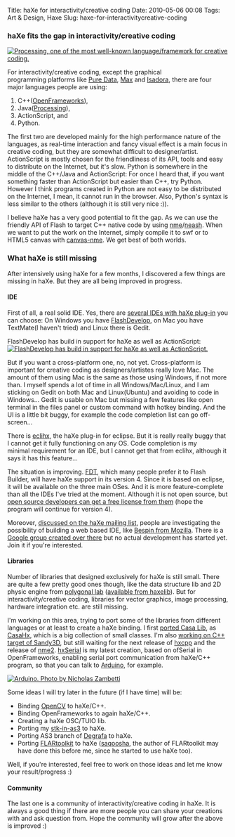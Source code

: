 Title: haXe for interactivity/creative coding
Date: 2010-05-06 00:08
Tags: Art &amp; Design, Haxe
Slug: haxe-for-interactivitycreative-coding

### haXe fits the gap in interactivity/creative coding

[![Processing, one of the most well-known language/framework for
creative coding.](/files/2010/processing-webpage.png)](http://processing.org/exhibition/)

For interactivity/creative coding, except the graphical
programming platforms like [Pure Data][], [Max][] and [Isadora][], there
are four major languages people are using:

1.  C++([OpenFrameworks][]),
2.  Java([Processing][]),
3.  ActionScript, and
4.  Python.

The first two are developed mainly for the high performance nature of
the languages, as real-time interaction and fancy visual effect is a
main focus in creative coding, but they are somewhat difficult to
designer/artist. ActionScript is mostly chosen for the friendliness of
its API, tools and easy to distribute on the Internet, but it's slow.
Python is somewhere in the middle of the C++/Java and ActionScript: For
once I heard that, if you want something faster than ActionScript but
easier than C++, try Python. However I think programs created in Python
are not easy to be distributed on the Internet, I mean, it cannot run in
the browser. Also, Python's syntax is less similar to the others
(although it is still very nice :)).

I believe haXe has a very good potential to fit the gap. As we can use
the friendly API of Flash to target C++ native code by using
[nme][]/[neash][]. When we want to put the work on the Internet, simply
compile it to swf or to HTML5 canvas with [canvas-nme][]. We get best of
both worlds.

### What haXe is still missing

After intensively using haXe for a few months, I discovered a few things
are missing in haXe. But they are all being improved in progress.

#### IDE

First of all, a real solid IDE. Yes, there are [several IDEs with haXe
plug-in][] you can choose: On Windows you have [FlashDevelop][], on Mac
you have TextMate(I haven't tried) and Linux there is Gedit.

FlashDevelop has build in support for haXe as well as
ActionScript:
[![FlashDevelop has build in support for haXe as well as
ActionScript.](/files/2010/haXe-FD.png)](http://www.flashdevelop.org/)

But if you want a cross-platform one, no, not yet. Cross-platform is
important for creative coding as designers/artistes really love Mac. The
amount of them using Mac is the same as those using Windows, if not more
than. I myself spends a lot of time in all Windows/Mac/Linux, and I am
sticking on Gedit on both Mac and Linux(Ubuntu) and avoiding to code in
Windows... Gedit is usable on Mac but missing a few features like open
terminal in the files panel or custom command with hotkey binding. And
the UI is a little bit buggy, for example the code completion list can
go off-screen...

There is [eclihx][], the haXe plug-in for eclipse. But it is really
really buggy that I cannot get it fully functioning on any OS. Code
completion is my minimal requirement for an IDE, but I cannot get that
from eclihx, although it says it has this feature...

The situation is improving. [FDT][], which many people prefer it to
Flash Builder, will have haXe support in its version 4. Since it is
based on eclipse, it will be available on the three main OSes. And it is
more feature-complete than all the IDEs I've tried at the moment.
Although it is not open source, but [open source developers can get a
free license from them][] (hope the program will continue for version
4).

Moreover, [discussed on the haXe mailing list][], people are
investigating the possibility of building a web based IDE, like [Bespin
from Mozilla][]. There is a [Google group created over there][] but no
actual development has started yet. Join it if you're interested.

#### Libraries

Number of libraries that designed exclusively for haXe is still small.
There are quite a few pretty good ones though, like the data structure
lib and 2D physic engine from [polygonal lab][] ([available from
haxelib][]). But for interactivity/creative coding, libraries for vector
graphics, image processing, hardware integration etc. are still missing.

I'm working on this area, trying to port some of the libraries from
different languages or at least to create a haXe binding. I first
[ported Casa Lib][], as [CasaHx][], which is a big collection of small
classes. I'm also [working on C++ target of Sandy3D][], but still
waiting for the next release of [hxcpp][] and the release of
[nme2][]. [hxSerial][] is my latest creation, based on ofSerial in
OpenFrameworks, enabling serial port communication from haXe/C++
program, so that you can talk to [Arduino](http://arduino.cc/), for example.

[![Arduino. Photo by Nicholas Zambetti](http://arduino.cc/en/uploads/Main/arduino316.jpg)](http://arduino.cc/)

Some ideas I will try later in the future (if I have time) will be:

-   Binding [OpenCV][] to haXe/C++.
-   Binding OpenFrameworks to again haXe/C++.
-   Creating a haXe OSC/TUIO lib.
-   Porting my [stk-in-as3][] to haXe.
-   Porting AS3 branch of [Degrafa][] to haXe.
-   Porting [FLARtoolkit][] to haXe ([saqoosha][], the author of
    FLARtoolkit may have done this before me, since he started to use
    haXe too).

Well, if you're interested, feel free to work on those ideas and let me
know your result/progress :)

#### Community

The last one is a community of interactivity/creative coding in haXe. It
is always a good thing if there are more people you can share your
creations with and ask question from. Hope the community will grow after
the above is improved :)

  [Pure Data]: http://puredata.info/
  [Max]: http://cycling74.com/products/maxmspjitter/
  [Isadora]: http://www.troikatronix.com/isadora.html
  [OpenFrameworks]: http://www.openframeworks.cc/
  [Processing]: http://processing.org/
  [nme]: http://code.google.com/p/nekonme/
  [neash]: http://code.google.com/p/neash/
  [canvas-nme]: http://bitbucket.org/grumpytoad/canvas-nme
  [several IDEs with haXe plug-in]: http://haxe.org/com/ide
  [FlashDevelop]: http://www.flashdevelop.org/
  [eclihx]: http://code.google.com/p/eclihx/
  [FDT]: http://fdt.powerflasher.com/
  [open source developers can get a free license from them]: http://www.fdt.powerflasher.com/developer-tools/fdt-3/meta-content/os-request/
  [discussed on the haXe mailing list]: http://lists.motion-twin.com/pipermail/haxe/2010-March/034541.html
  [Bespin from Mozilla]: https://bespin.mozillalabs.com/
  [Google group created over there]: http://groups.google.at/group/hide_haxe
  [polygonal lab]: http://lab.polygonal.de/
  [available from haxelib]: http://lib.haxe.org/p/polygonal
  [ported Casa Lib]: |filename|2010-04-06_casahx-casa-lib-for-haxe.md
  [CasaHx]: http://github.com/andyli/casahx
  [working on C++ target of Sandy3D]: |filename|2010-03-18_sandy3d-c-haxe.md
  [hxcpp]: http://code.google.com/p/hxcpp/
  [nme2]: http://code.google.com/p/nekonme/source/browse/#svn/trunk/version2
  [hxSerial]: http://github.com/andyli/hxSerial
  [OpenCV]: http://opencv.willowgarage.com/
  [stk-in-as3]: http://code.google.com/p/stk-in-as3/
  [Degrafa]: http://www.degrafa.org/
  [FLARtoolkit]: http://www.libspark.org/wiki/saqoosha/FLARToolKit/en
  [saqoosha]: http://saqoosha.net/
